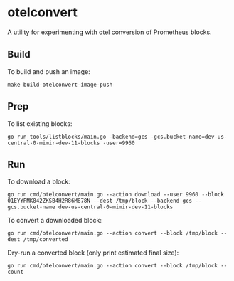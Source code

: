 # otelconvert

A utility for experimenting with otel conversion of Prometheus blocks.

## Build

To build and push an image:
```shell
make build-otelconvert-image-push
```

## Prep

To list existing blocks:
```shell
go run tools/listblocks/main.go -backend=gcs -gcs.bucket-name=dev-us-central-0-mimir-dev-11-blocks -user=9960
```

## Run

To download a block:
```shell
go run cmd/otelconvert/main.go --action download --user 9960 --block 01EYYPMK842ZKSB4H2R86M878N --dest /tmp/block --backend gcs --gcs.bucket-name dev-us-central-0-mimir-dev-11-blocks
```

To convert a downloaded block:
```shell
go run cmd/otelconvert/main.go --action convert --block /tmp/block --dest /tmp/converted
```

Dry-run a converted block (only print estimated final size):
```shell
go run cmd/otelconvert/main.go --action convert --block /tmp/block --count
```